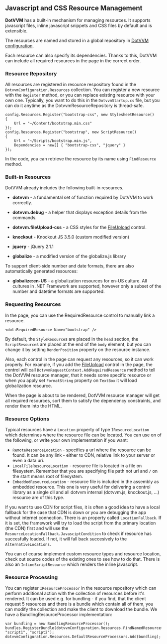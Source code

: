 ## Javascript and CSS Resource Management

**DotVVM** has a built-in mechanism for managing resources. It supports javascript files, inline javascript snippets and CSS files by default and is extensible.

The resources are named and stored in a global repository in [DotVVM configuration](/docs/tutorials/basics-configuration/{branch}). 

Each resource can also specify its dependencies. Thanks to this, DotVVM can include all required resources in the page in the correct order.


### Resource Repository

All resources are registered in resource respository found in the `DotvvmConfiguration.Resources` collection. 
You can register a new resource with the `Register` method, or you can replace existing resource with your own one. Typically, you want to
do this in the `DotvvmStartup.cs` file, but you can do it anytime as the DotvvmResourceRepository is thread-safe.

```CSHARP
config.Resources.Register("bootstrap-css", new StylesheetResource()
{
    Url = "~/Content/bootstrap.min.css"
});
config.Resources.Register("bootstrap", new ScriptResource()
{
    Url = "~/Scripts/bootstrap.min.js",
    Dependencies = new[] { "bootstrap-css", "jquery" }
});
```

In the code, you can retrieve the resource by its name using `FindResource` method.


### Built-in Resources

DotVVM already includes the following built-in resources. 

* **dotvvm** - a fundamental set of function required by DotVVM to work correctly.

* **dotvvm.debug** - a helper that displays exception details from the commands.

* **dotvvm.fileUpload-css** - a CSS styles for the [FileUpload](/docs/controls/builtin/FileUpload/{branch}) control.

* **knockout** - Knockout JS 3.5.0 (custom modified version)

* **jquery** - jQuery 2.1.1

* **globalize** - a modified version of the globalize.js library

To support client-side number and date formats, there are also automatically generated resources:

* **globalize:en-US** - a globalization resources for en-US culture. All cultures in .NET Framework are supported, 
however only a subset of the number and datetime formats are supported.


### Requesting Resources

In the page, you can use the RequiredResource control to manually link a resource.

```DOTHTML
<dot:RequiredResource Name="bootstrap" />
```

By default, the `StyleResource`s are placed in the `head` section, the `ScriptResource`s are placed at the end of the `body` element, but you can change it by setting `RenderPosition` property on the resource instance.

Also, each control in the page can request any resources, so it can work properly. For example, if you add the [FileUpload](/docs/controls/builtin/FileUpload/{branch}) control in the page,
the control will call `DotvvmRequestContext.AddRequiredResource` method to tell the DotVVM resource manager, that it needs some specific resource or when you apply set `FormatString` property on `TextBox` it will load globalization resource.

When the page is about to be rendered, DotVVM resource manager will get all required resources, sort them to satisfy the dependency constraints, and render them into the HTML.


### Resource Options

Typical resources have a `Location` property of type `IResourceLocation` which determines where the resource file can be located. You can use on of the following, or write your own implementation if you want:
* `RemoteResourceLocation` - specifies a url where the resource can be found. It can be any link - either to CDN, relative link to your server or even a data uri.
* `LocalFileResourceLocation` - resource file is located in a file on filesystem. Remember that you are specifying file path not url and `/` on the start means root of filesystem.
* `EmbeddedResourceLocation` - resource file is included in the assembly as embedded resource. This one is very useful for delivering a control library as a single dll and all dotvvm internal (dotvvm.js, knockout.js, ...) resource are of this type.

If you want to use CDN for script files, it is often a good idea to have a local fallback for the case that CDN is down or you are debugging the app without internet connection. There is an property called `LocationFallback`. If it is set, the framework will try to load the script from the primary location (the CDN) first and will use the `ResourceLocationFallback.JavasciptCondition` to check if resource has succesfully loaded. If not, it will fall back succesively to the `AlternativeLocations`.

You can of course implement custom resource types and resource location, check out source codes of the existing ones to see how to do that. There is also an `InlineScriptResource` which renders the inline javascript.


### Resource Processing

You can register `IResourceProcessor` in the resource repository which can perform additional action with the collection of resources before it's rendered. It can be used e.g. for bundling - if you find, that the client request 5 resources and there is a bundle which contain all of them, you can modify the collection and make the client to download the bundle. We have a BundlingResourceProcessor implementation:

```CSHARP
var bundling = new BundlingResourceProcessor();
bundles.RegisterBundle(dotvvmConfiguration.Resources.FindNamedResource("myBundle"), "script1", "script2");
dotvvmConfiguration.Resources.DefaultResourceProcessors.Add(bundling);
```

